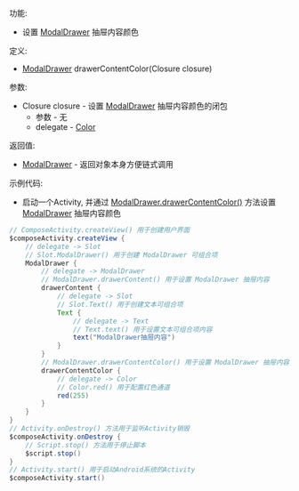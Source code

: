 功能:

+ 设置 [ModalDrawer](/API/UI/Compose/Widget/ModalDrawer/README.md)  抽屉内容颜色

定义:

+ [ModalDrawer](/API/UI/Compose/Widget/ModalDrawer/README.md)  drawerContentColor(Closure closure)

参数:

+ Closure closure - 设置 [ModalDrawer](/API/UI/Compose/Widget/ModalDrawer/README.md)  抽屉内容颜色的闭包
    + 参数 - 无
    + delegate - [Color](/API/UI/Compose/Theme/Color/Color/README.md)

返回值:

+ [ModalDrawer](/API/UI/Compose/Widget/ModalDrawer/README.md)  - 返回对象本身方便链式调用

示例代码:

+ 启动一个Activity,
  并通过 [ModalDrawer.drawerContentColor()](/API/UI/Compose/Widget/ModalDrawer/README.md?id=drawerContentColor)
  方法设置 [ModalDrawer](/API/UI/Compose/Widget/ModalDrawer/README.md)  抽屉内容颜色

```groovy
// ComposeActivity.createView() 用于创建用户界面
$composeActivity.createView {
    // delegate -> Slot
    // Slot.ModalDrawer() 用于创建 ModalDrawer 可组合项
    ModalDrawer {
        // delegate -> ModalDrawer
        // ModalDrawer.drawerContent() 用于设置 ModalDrawer 抽屉内容
        drawerContent {
            // delegate -> Slot
            // Slot.Text() 用于创建文本可组合项
            Text {
                // delegate -> Text
                // Text.text() 用于设置文本可组合项内容
                text("ModalDrawer抽屉内容")
            }
        }
        // ModalDrawer.drawerContentColor() 用于设置 ModalDrawer 抽屉内容颜色
        drawerContentColor {
            // delegate -> Color
            // Color.red() 用于配置红色通道
            red(255)
        }
    }
}
// Activity.onDestroy() 方法用于监听Activity销毁
$composeActivity.onDestroy {
    // Script.stop() 方法用于停止脚本
    $script.stop()
}
// Activity.start() 用于启动Android系统的Activity
$composeActivity.start()
```